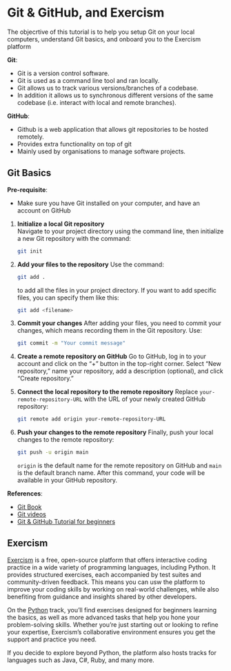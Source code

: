 # Git & GitHub, and Exercism

The objecrtive of this tutorial is to help you setup Git on your local computers, understand Git basics, and onboard you to the Exercism platform

**Git**:

- Git is a version control software.
- Git is used as a command line tool and ran locally.
- Git allows us to track various versions/branches of a codebase.
- In addition it allows us to synchronous different versions of the same codebase (i.e. interact with local and remote branches).

**GitHub**:
- Github is a web application that allows git repositories to be hosted remotely.
- Provides extra functionality on top of git
- Mainly used by organisations to manage software projects.


## Git Basics

**Pre-requisite**:
- Make sure you have Git installed on your computer, and have an account on GitHub

1. **Initialize a local Git repository**  
   Navigate to your project directory using the command line, then initialize a new Git repository with the command:
   ```bash
   git init
   ```

2. **Add your files to the repository**
    Use the command:
    ```bash
    git add .
    ```
    to add all the files in your project directory. If you want to add specific files, you can specify them like this:
    ```bash
    git add <filename>
    ```

3. **Commit your changes**
    After adding your files, you need to commit your changes, which means recording them in the Git repository. Use:
    ```bash
    git commit -m "Your commit message"
    ```

4. **Create a remote repository on GitHub**
    Go to GitHub, log in to your account and click on the “+” button in the top-right corner. Select “New repository,” name your repository, add a description (optional), and click “Create repository.”

5. **Connect the local repository to the remote repository**
    Replace `your-remote-repository-URL` with the URL of your newly created GitHub repository:
    ```bash
    git remote add origin your-remote-repository-URL
    ```

6. **Push your changes to the remote repository**
    Finally, push your local changes to the remote repository:
    ```bash
    git push -u origin main
    ```
    `origin` is the default name for the remote repository on GitHub and `main` is the default branch name. After this command, your code will be available in your GitHub repository.

**References**:
- [Git Book](https://git-scm.com/book/en/v2)
- [Git videos](https://education.github.com/git-cheat-sheet-education.pdf)
- [Git & GitHub Tutorial for beginners](https://www.youtube.com/watch?v=tRZGeaHPoaw)



## Exercism

[Exercism](https://exercism.org/) is a free, open-source platform that offers interactive coding practice in a wide variety of programming languages, including Python. It provides structured exercises, each accompanied by test suites and community-driven feedback. This means you can usw the platform to improve your coding skills by working on real-world challenges, while also benefiting from guidance and insights shared by other developers.

On the [Python](https://exercism.org/tracks/python/) track, you’ll find exercises designed for beginners learning the basics, as well as more advanced tasks that help you hone your problem-solving skills. Whether you’re just starting out or looking to refine your expertise, Exercism’s collaborative environment ensures you get the support and practice you need. 

If you decide to explore beyond Python, the platform also hosts tracks for languages such as Java, C#, Ruby, and many more.
